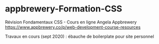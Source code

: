 # appbrewery-Formation-CSS

Révision Fondamentaux CSS - Cours en ligne Angela Appbrewery  https://www.appbrewery.co/p/web-development-course-resources

Travaux en cours (sept 2020) : ébauche de boilerplate pour site personnel
